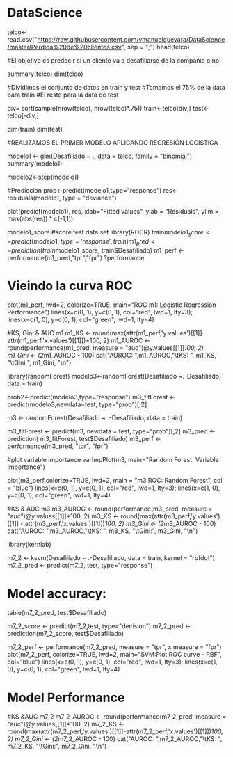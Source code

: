 # DataScience

telco<-read.csv("https://raw.githubusercontent.com/vmanuelguevara/DataScience/master/Perdida%20de%20clientes.csv", sep = ";")
head(telco)

#El objetivo es predecir si un cliente va a desafiliarse de la compañia o no

summary(telco)
dim(telco)

#Dividimos el conjunto de datos en train y test
#Tomamos el 75% de la data para train
#El resto para la data de test

div= sort(sample(nrow(telco), nrow(telco)*.75))
train<-telco[div,]
test<-telco[-div,] 

dim(train)
dim(test)

#REALIZAMOS EL PRIMER MODELO APLICANDO REGRESIÓN LOGISTICA

modelo1 <- glm(Desafiliado ~ ., data = telco, family = "binomial")
summary(modelo1)

modelo2<-step(modelo1)

#Prediccion
prob<-predict(modelo1,type="response")
res<-residuals(modelo1, type = "deviance")

plot(predict(modelo1), res,
     xlab="Fitted values", ylab = "Residuals",
     ylim = max(abs(res)) * c(-1,1))

modelo1_score
#score test data set
library(ROCR)
train$modelo1_score <- predict(modelo1,type='response',train)
m1_pred <- prediction(train$modelo1_score, train$Desafiliado)
m1_perf <- performance(m1_pred,"tpr","fpr")
?performance

# Vieindo la curva ROC
plot(m1_perf, lwd=2, colorize=TRUE, main="ROC m1: Logistic Regression Performance")
lines(x=c(0, 1), y=c(0, 1), col="red", lwd=1, lty=3);
lines(x=c(1, 0), y=c(0, 1), col="green", lwd=1, lty=4)

#KS, Gini & AUC m1
m1_KS <- round(max(attr(m1_perf,'y.values')[[1]]-attr(m1_perf,'x.values')[[1]])*100, 2)
m1_AUROC <- round(performance(m1_pred, measure = "auc")@y.values[[1]]*100, 2)
m1_Gini <- (2*m1_AUROC - 100)
cat("AUROC: ",m1_AUROC,"\tKS: ", m1_KS, "\tGini:", m1_Gini, "\n")


library(randomForest)
modelo3<-randomForest(Desafiliado ~.-Desafiliado, data = train)

prob2<-predict(modelo3,type="response")
m3_fitForest <-predict(modelo3,newdata=test, type="prob")[,2]


m3 <- randomForest(Desafiliado ~ .-Desafiliado, data = train)

m3_fitForest <- predict(m3, newdata = test, type="prob")[,2]
m3_pred <- prediction( m3_fitForest, test$Desafiliado)
m3_perf <- performance(m3_pred, "tpr", "fpr")

#plot variable importance
varImpPlot(m3, main="Random Forest: Variable Importance")

plot(m3_perf,colorize=TRUE, lwd=2, main = "m3 ROC: Random Forest", col = "blue")
lines(x=c(0, 1), y=c(0, 1), col="red", lwd=1, lty=3);
lines(x=c(1, 0), y=c(0, 1), col="green", lwd=1, lty=4)

#KS & AUC  m3
m3_AUROC <- round(performance(m3_pred, measure = "auc")@y.values[[1]]*100, 2)
m3_KS <- round(max(attr(m3_perf,'y.values')[[1]] - attr(m3_perf,'x.values')[[1]])*100, 2)
m3_Gini <- (2*m3_AUROC - 100)
cat("AUROC: ",m3_AUROC,"\tKS: ", m3_KS, "\tGini:", m3_Gini, "\n")


library(kernlab)

m7_2 <- ksvm(Desafiliado ~ .-Desafiliado, data = train, kernel = "rbfdot")
m7_2_pred <- predict(m7_2, test, type="response")
# Model accuracy:
table(m7_2_pred, test$Desafiliado)

m7_2_score <- predict(m7_2,test, type="decision")
m7_2_pred <- prediction(m7_2_score, test$Desafiliado)

m7_2_perf <- performance(m7_2_pred, measure = "tpr", x.measure = "fpr")
plot(m7_2_perf, colorize=TRUE, lwd=2, main="SVM:Plot ROC curve - RBF", col="blue")
lines(x=c(0, 1), y=c(0, 1), col="red", lwd=1, lty=3);
lines(x=c(1, 0), y=c(0, 1), col="green", lwd=1, lty=4)


# Model Performance
#KS &AUC m7_2
m7_2_AUROC <- round(performance(m7_2_pred, measure = "auc")@y.values[[1]]*100, 2)
m7_2_KS <- round(max(attr(m7_2_perf,'y.values')[[1]]-attr(m7_2_perf,'x.values')[[1]])*100, 2)
m7_2_Gini <- (2*m7_2_AUROC - 100)
cat("AUROC: ",m7_2_AUROC,"\tKS: ", m7_2_KS, "\tGini:", m7_2_Gini, "\n")
